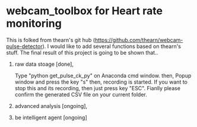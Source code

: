 # webcam_toolbox for Heart rate monitoring

This is folked from thearn's git hub (https://github.com/thearn/webcam-pulse-detector).
I would like to add several functions based on thearn's stuff.
The final result of this project is going to be shown that..
1. raw data stoage [done], 

   Type "python get_pulse_ck_py" on Anaconda cmd window. then,
   Popup window and press the key "s" then, recording is started.
   If you want to stop this and its recording, then just press key "ESC".
   Fianlly please confirm the generated CSV file on your current folder.
   
2. advanced analysis [ongoing],
   
3. be intelligent agent [ongoing]
